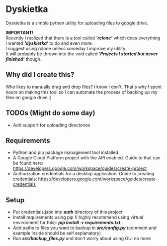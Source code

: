 # Dyskietka

Dyskietka is a simple python utility for uploading files to google drive.  

**IMPORTANT!**  
Recently I realized that there is a tool called **_'rclone'_** which does everything I wanted **_'dyskietka'_** to do and even more.  
I suggest using rclone unless someday I improve my utility.  
It will probably be thrown into the void called **_'Projects I started but never finished'_** though.

## Why did I create this?
Who likes to manually drag and drop files? I know I don't. That's why I spent hours on making this tool so I can automate the process of backing up my files on google drive :)  

## TODOs (Might do some day)
- Add support for uploading directories

## Requirements
- Python and pip package management tool installed
- A Google Cloud Platform project with the API enabled. Guide to that can be found here: https://developers.google.com/workspace/guides/create-project
- Authorization credentials for a desktop application. Guide to creating credentials: https://developers.google.com/workspace/guides/create-credentials

## Setup
- Put credentials.json into ***auth*** directory of this project
- Install requirements using pip (I highly recommend using virtual environment for this): ***pip install -r requirements.txt***
- Add paths to files you want to backup in ***src/config.py*** (comment and example inside should be self explanatory)
- Run ***src/backup_files.py*** and don't worry about using GUI no more

